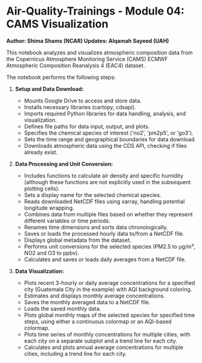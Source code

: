 # Air-Quality-Trainings - Module 04: CAMS Visualization

**Author: Shima Shams (NCAR)
Updates: Alqamah Sayeed (UAH)**

This notebook analyzes and visualizes atmospheric composition data from the Copernicus Atmosphere Monitoring Service (CAMS) ECMWF Atmospheric Composition Reanalysis 4 (EAC4) dataset.

The notebook performs the following steps:

1.  **Setup and Data Download:**
    *   Mounts Google Drive to access and store data.
    *   Installs necessary libraries (cartopy, cdsapi).
    *   Imports required Python libraries for data handling, analysis, and visualization.
    *   Defines file paths for data input, output, and plots.
    *   Specifies the chemical species of interest ('no2', 'pm2p5', or 'go3').
    *   Sets the time range and geographical boundaries for data download.
    *   Downloads atmospheric data using the CDS API, checking if files already exist.

2.  **Data Processing and Unit Conversion:**
    *   Includes functions to calculate air density and specific humidity (although these functions are not explicitly used in the subsequent plotting cells).
    *   Sets a display name for the selected chemical species.
    *   Reads downloaded NetCDF files using xarray, handling potential longitude wrapping.
    *   Combines data from multiple files based on whether they represent different variables or time periods.
    *   Renames time dimensions and sorts data chronologically.
    *   Saves or loads the processed hourly data to/from a NetCDF file.
    *   Displays global metadata from the dataset.
    *   Performs unit conversions for the selected species (PM2.5 to µg/m³, NO2 and O3 to ppbv).
    *   Calculates and saves or loads daily averages from a NetCDF file.

3.  **Data Visualization:**
    *   Plots recent 3-hourly or daily average concentrations for a specified city (Guatemala City in the example) with AQI background coloring.
    *   Estimates and displays monthly average concentrations.
    *   Saves the monthly averaged data to a NetCDF file.
    *   Loads the saved monthly data.
    *   Plots global monthly maps of the selected species for specified time steps, using either a continuous colormap or an AQI-based colormap.
    *   Plots time series of monthly concentrations for multiple cities, with each city on a separate subplot and a trend line for each city.
    *   Calculates and plots annual average concentrations for multiple cities, including a trend line for each city.
